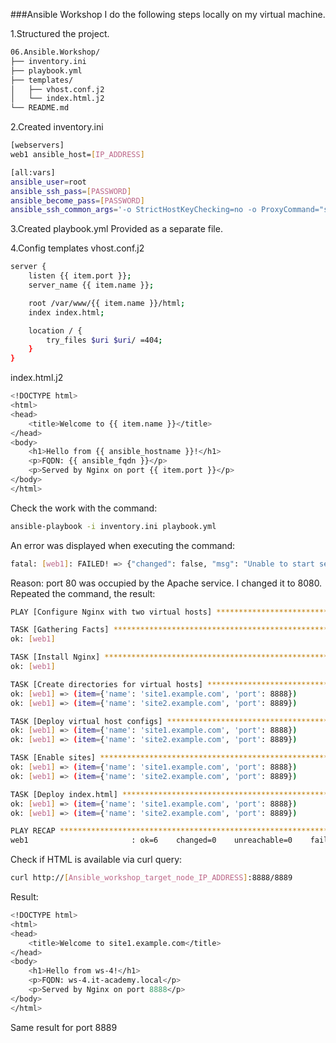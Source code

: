 ###Ansible Workshop
I do the following steps locally on my virtual machine.

1.Structured the project.

```bash
06.Ansible.Workshop/
├── inventory.ini    
├── playbook.yml
├── templates/
│   ├── vhost.conf.j2
│   └── index.html.j2
└── README.md
```
2.Created inventory.ini
```bash
[webservers]
web1 ansible_host=[IP_ADDRESS]

[all:vars]
ansible_user=root
ansible_ssh_pass=[PASSWORD]
ansible_become_pass=[PASSWORD]
ansible_ssh_common_args='-o StrictHostKeyChecking=no -o ProxyCommand="sshpass -p [PASSWORD] ssh -W %h:%p -p 32510 jump_sa@[IP_ADDRESS]"'
```

3.Created playbook.yml
Provided as a separate file.

4.Config templates
vhost.conf.j2
```bash
server {
    listen {{ item.port }};
    server_name {{ item.name }};

    root /var/www/{{ item.name }}/html;
    index index.html;

    location / {
        try_files $uri $uri/ =404;
    }
}
```
index.html.j2
```bash
<!DOCTYPE html>
<html>
<head>
    <title>Welcome to {{ item.name }}</title>
</head>
<body>
    <h1>Hello from {{ ansible_hostname }}!</h1>
    <p>FQDN: {{ ansible_fqdn }}</p>
    <p>Served by Nginx on port {{ item.port }}</p>
</body>
</html>
```
Check the work with the command:
```bash
ansible-playbook -i inventory.ini playbook.yml
```
An error was displayed when executing the command:
```bash
fatal: [web1]: FAILED! => {"changed": false, "msg": "Unable to start service nginx: Job for nginx.service failed because the control process exited with error code.\nSee \"systemctl status nginx.service\" and \"journalctl -xe\" for details.\n
```
Reason: port 80 was occupied by the Apache service. 
I changed it to 8080. 
Repeated the command, the result:

```bash
PLAY [Configure Nginx with two virtual hosts] *******************************************************************************************************

TASK [Gathering Facts] ******************************************************************************************************************************
ok: [web1]

TASK [Install Nginx] ********************************************************************************************************************************
ok: [web1]

TASK [Create directories for virtual hosts] *********************************************************************************************************
ok: [web1] => (item={'name': 'site1.example.com', 'port': 8888})
ok: [web1] => (item={'name': 'site2.example.com', 'port': 8889})

TASK [Deploy virtual host configs] ******************************************************************************************************************
ok: [web1] => (item={'name': 'site1.example.com', 'port': 8888})
ok: [web1] => (item={'name': 'site2.example.com', 'port': 8889})

TASK [Enable sites] *********************************************************************************************************************************
ok: [web1] => (item={'name': 'site1.example.com', 'port': 8888})
ok: [web1] => (item={'name': 'site2.example.com', 'port': 8889})

TASK [Deploy index.html] ****************************************************************************************************************************
ok: [web1] => (item={'name': 'site1.example.com', 'port': 8888})
ok: [web1] => (item={'name': 'site2.example.com', 'port': 8889})

PLAY RECAP ******************************************************************************************************************************************
web1                       : ok=6    changed=0    unreachable=0    failed=0    skipped=0    rescued=0    ignored=0 
```

Check if HTML is available via curl query:
```bash
curl http://[Ansible_workshop_target_node_IP_ADDRESS]:8888/8889
```
Result:
```bash
<!DOCTYPE html>
<html>
<head>
    <title>Welcome to site1.example.com</title>
</head>
<body>
    <h1>Hello from ws-4!</h1>
    <p>FQDN: ws-4.it-academy.local</p>
    <p>Served by Nginx on port 8888</p>
</body>
</html>
```
Same result for port 8889
